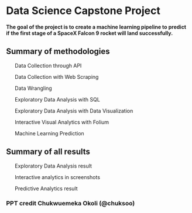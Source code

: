 <h1>Data Science Capstone Project</h1>
<b>The goal of the project is to create a machine learning pipeline to predict if the first stage of a SpaceX Falcon 9 rocket will land successfully.</b>
<h2>Summary of methodologies</h2>
<ul>Data Collection through API</ul>
<ul>Data Collection with Web Scraping</ul>
<ul>Data Wrangling</ul>
<ul>Exploratory Data Analysis with SQL</ul>
<ul>Exploratory Data Analysis with Data Visualization</ul>
<ul>Interactive Visual Analytics with Folium</ul>
<ul>Machine Learning Prediction</ul>


<h2>Summary of all results</h2>
<ul>Exploratory Data Analysis result</ul>
<ul>Interactive analytics in screenshots</ul>
<ul>Predictive Analytics result</ul>


<h3>PPT credit Chukwuemeka Okoli (@chuksoo)</h3>
